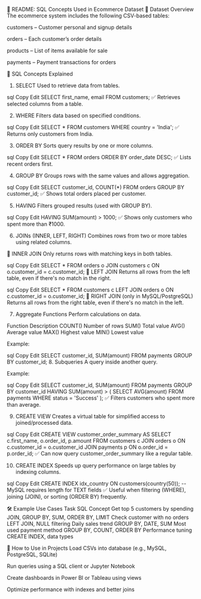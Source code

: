 📘 README: SQL Concepts Used in Ecommerce Dataset
📂 Dataset Overview
The ecommerce system includes the following CSV-based tables:

customers – Customer personal and signup details

orders – Each customer’s order details

products – List of items available for sale

payments – Payment transactions for orders

🧠 SQL Concepts Explained
1. SELECT
Used to retrieve data from tables.

sql
Copy
Edit
SELECT first_name, email FROM customers;
✅ Retrieves selected columns from a table.

2. WHERE
Filters data based on specified conditions.

sql
Copy
Edit
SELECT * FROM customers WHERE country = 'India';
✅ Returns only customers from India.

3. ORDER BY
Sorts query results by one or more columns.

sql
Copy
Edit
SELECT * FROM orders ORDER BY order_date DESC;
✅ Lists recent orders first.

4. GROUP BY
Groups rows with the same values and allows aggregation.

sql
Copy
Edit
SELECT customer_id, COUNT(*) FROM orders GROUP BY customer_id;
✅ Shows total orders placed per customer.

5. HAVING
Filters grouped results (used with GROUP BY).

sql
Copy
Edit
HAVING SUM(amount) > 1000;
✅ Shows only customers who spent more than ₹1000.

6. JOINs (INNER, LEFT, RIGHT)
Combines rows from two or more tables using related columns.

🔹 INNER JOIN
Only returns rows with matching keys in both tables.

sql
Copy
Edit
SELECT * FROM orders o JOIN customers c ON o.customer_id = c.customer_id;
🔹 LEFT JOIN
Returns all rows from the left table, even if there's no match in the right.

sql
Copy
Edit
SELECT * FROM customers c LEFT JOIN orders o ON c.customer_id = o.customer_id;
🔹 RIGHT JOIN (only in MySQL/PostgreSQL)
Returns all rows from the right table, even if there's no match in the left.

7. Aggregate Functions
Perform calculations on data.

Function	Description
COUNT()	Number of rows
SUM()	Total value
AVG()	Average value
MAX()	Highest value
MIN()	Lowest value

Example:

sql
Copy
Edit
SELECT customer_id, SUM(amount) FROM payments GROUP BY customer_id;
8. Subqueries
A query inside another query.

Example:

sql
Copy
Edit
SELECT customer_id, SUM(amount) 
FROM payments 
GROUP BY customer_id
HAVING SUM(amount) > (
    SELECT AVG(amount) FROM payments WHERE status = 'Success'
);
✅ Filters customers who spent more than average.

9. CREATE VIEW
Creates a virtual table for simplified access to joined/processed data.

sql
Copy
Edit
CREATE VIEW customer_order_summary AS
SELECT c.first_name, o.order_id, p.amount
FROM customers c
JOIN orders o ON c.customer_id = o.customer_id
JOIN payments p ON o.order_id = p.order_id;
✅ Can now query customer_order_summary like a regular table.

10. CREATE INDEX
Speeds up query performance on large tables by indexing columns.

sql
Copy
Edit
CREATE INDEX idx_country ON customers(country(50)); -- MySQL requires length for TEXT fields
✅ Useful when filtering (WHERE), joining (JOIN), or sorting (ORDER BY) frequently.

🛠 Example Use Cases
Task	SQL Concept
Get top 5 customers by spending	JOIN, GROUP BY, SUM, ORDER BY, LIMIT
Check customer with no orders	LEFT JOIN, NULL filtering
Daily sales trend	GROUP BY, DATE, SUM
Most used payment method	GROUP BY, COUNT, ORDER BY
Performance tuning	CREATE INDEX, data types

📁 How to Use in Projects
Load CSVs into database (e.g., MySQL, PostgreSQL, SQLite)

Run queries using a SQL client or Jupyter Notebook

Create dashboards in Power BI or Tableau using views

Optimize performance with indexes and better joins

